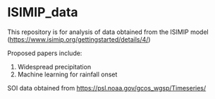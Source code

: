# ISIMIP_data

This repository is for analysis of data obtained from the ISIMIP model (https://www.isimip.org/gettingstarted/details/4/)

Proposed papers include:

1.  Widespread precipitation
2.  Machine learning for rainfall onset


SOI data obtained from https://psl.noaa.gov/gcos_wgsp/Timeseries/

